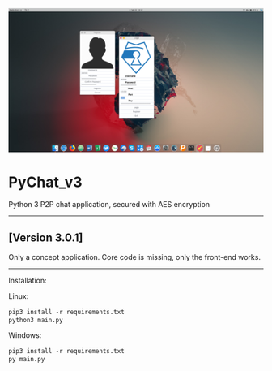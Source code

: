 ![alt text](./demo1.png "Logon and register screen")

# PyChat_v3
Python 3 P2P chat application, secured with AES encryption

---

## [Version 3.0.1]
Only a concept application. Core code is missing, only the front-end works.

---

Installation:

Linux: 
```Shell
pip3 install -r requirements.txt
python3 main.py
```

Windows:
```Shell
pip3 install -r requirements.txt
py main.py
```
